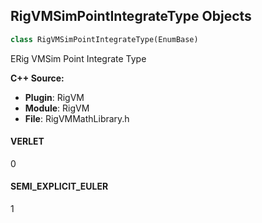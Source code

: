 ## RigVMSimPointIntegrateType Objects

```python
class RigVMSimPointIntegrateType(EnumBase)
```

ERig VMSim Point Integrate Type

**C++ Source:**

- **Plugin**: RigVM
- **Module**: RigVM
- **File**: RigVMMathLibrary.h

<a id="unreal.RigVMSimPointIntegrateType.VERLET"></a>

#### VERLET

0

<a id="unreal.RigVMSimPointIntegrateType.SEMI_EXPLICIT_EULER"></a>

#### SEMI_EXPLICIT_EULER

1

<a id="unreal.CRSimPointIntegrateType"></a>